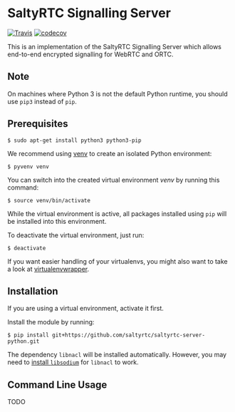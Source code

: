 # SaltyRTC Signalling Server

[![Travis](https://travis-ci.org/saltyrtc/saltyrtc-server-python.svg?branch=master)](https://travis-ci.org/saltyrtc/saltyrtc-server-python)
[![codecov](https://codecov.io/gh/saltyrtc/saltyrtc-server-python/branch/master/graph/badge.svg)](https://codecov.io/gh/saltyrtc/saltyrtc-server-python)

This is an implementation of the SaltyRTC Signalling Server which allows end-to-end
encrypted signalling for WebRTC and ORTC.

## Note

On machines where Python 3 is not the default Python runtime, you should use
``pip3`` instead of ``pip``.

## Prerequisites

    $ sudo apt-get install python3 python3-pip

We recommend using [venv](https://docs.python.org/3/library/venv.html) to
create an isolated Python environment:

    $ pyvenv venv

You can switch into the created virtual environment *venv* by running this
command:

    $ source venv/bin/activate

While the virtual environment is active, all packages installed using `pip` will be
installed into this environment.

To deactivate the virtual environment, just run:

    $ deactivate

If you want easier handling of your virtualenvs, you might also want to take a
look at [virtualenvwrapper](https://virtualenvwrapper.readthedocs.io/).

## Installation

If you are using a virtual environment, activate it first.

Install the module by running:

```
$ pip install git+https://github.com/saltyrtc/saltyrtc-server-python.git
```

The dependency ``libnacl`` will be installed automatically. However, you may need to
[install ``libsodium``](https://download.libsodium.org/doc/installation/index.html)
for ``libnacl`` to work. 

## Command Line Usage

TODO
